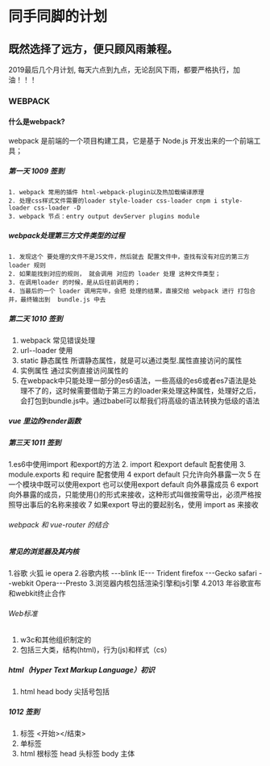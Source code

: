 # 同手同脚的计划
## 既然选择了远方，便只顾风雨兼程。
2019最后几个月计划,
每天六点到九点，无论刮风下雨，都要严格执行，加油！！！
### WEBPACK
#### 什么是webpack?
webpack 是前端的一个项目构建工具，它是基于 Node.js 开发出来的一个前端工具；
##### 第一天 1009 签到
    1. webpack 常用的插件 html-webpack-plugin以及热加载编译原理
    2. 处理css样式文件需要的loader style-loader css-loader cnpm i style-loader css-loader -D
    3. webpack 节点：entry output devServer plugins module
 ##### webpack处理第三方文件类型的过程
 ```
 1. 发现这个 要处理的文件不是JS文件，然后就去 配置文件中，查找有没有对应的第三方 loader 规则
 2. 如果能找到对应的规则， 就会调用 对应的 loader 处理 这种文件类型；
 3. 在调用loader 的时候，是从后往前调用的；
 4. 当最后的一个 loader 调用完毕，会把 处理的结果，直接交给 webpack 进行 打包合并，最终输出到  bundle.js 中去
 ```

##### 第二天 1010 签到
  1. webpack 常见错误处理
  2. url--loader 使用
  3. static 静态属性 所谓静态属性，就是可以通过类型.属性直接访问的属性
  4. 实例属性 通过实例直接访问属性的
  5. 在webpack中只能处理一部分的es6语法，一些高级的es6或者es7语法是处理不了的，这时候需要借助于第三方的loader来处理这种属性，处理好之后，会打包到bundle.js中。通过babel可以帮我们将高级的语法转换为低级的语法
  ##### vue 里边的render函数
##### 第三天 1011 签到
 1.es6中使用import 和export的方法
 2. import 和export default 配套使用
 3. module.exports 和 require 配套使用
 4 export default 只允许向外暴露一次
 5 在一个模块中既可以使用export 也可以使用export default 向外暴露成员
 6 export 向外暴露的成员，只能使用{}的形式来接收，这种形式叫做按需导出，必须严格按照导出事后的名称来接收
 7 如果export 导出的要起别名，使用 import as 来接收
 
 ###### webpack 和 vue-router 的结合
 
 ##### 常见的浏览器及其内核
 1.谷歌 火狐 ie  opera 
 2.谷歌内核 ---blink  IE--- Trident firefox ---Gecko  safari --webkit Opera---Presto
 3.浏览器内核包括渲染引擎和js引擎
 4.2013 年谷歌宣布和webkit终止合作
 
 
 ###### Web标准
 1. w3c和其他组织制定的
 2. 包括三大类，结构(html)，行为(js)和样式（cs）
 
 ##### html（Hyper Text Markup Language）初识
 1. html head body 尖括号包括
 
 ##### 1012 签到
 1. 标签 <开始></结束>
 2. 单标签 <br />
 3. html 根标签 head 头标签 body 主体



 
 
 
 
  
